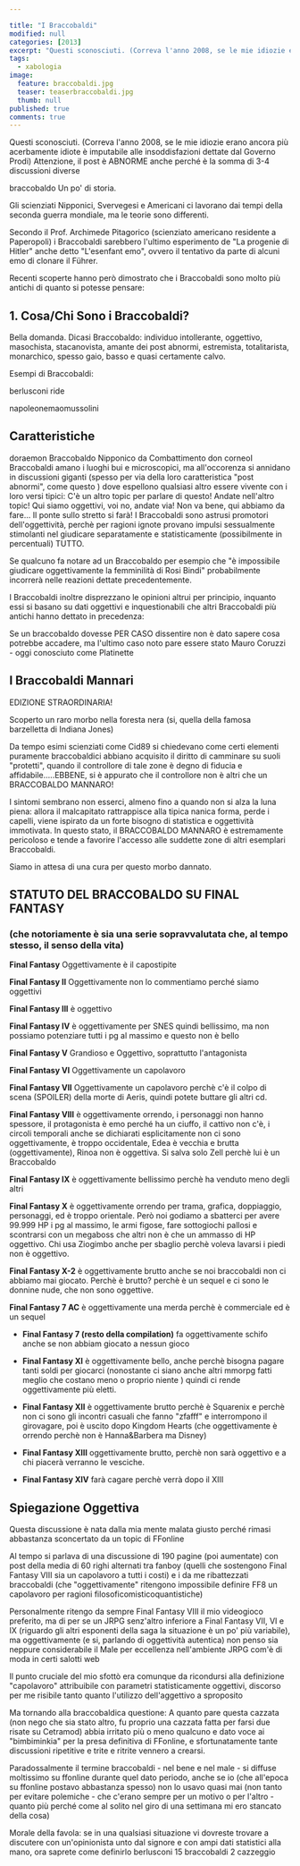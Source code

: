 ```yaml
---

title: "I Braccobaldi"
modified: null
categories: [2013]
excerpt: "Questi sconosciuti. (Correva l'anno 2008, se le mie idiozie erano ancora più..."
tags:
  - xabologia
image: 
  feature: braccobaldi.jpg
  teaser: teaserbraccobaldi.jpg
  thumb: null
published: true
comments: true
---
```


Questi sconosciuti. (Correva l'anno 2008, se le mie idiozie erano ancora più acerbamente idiote è imputabile alle insoddisfazioni dettate dal Governo Prodi) Attenzione, il post è ABNORME anche perché è la somma di 3-4 discussioni diverse

braccobaldo
Un po' di storia.

Gli scienziati Nipponici, Svervegesi e Americani ci lavorano dai tempi della seconda guerra mondiale, ma le teorie sono differenti.

Secondo il Prof. Archimede Pitagorico (scienziato americano residente a Paperopoli) i Braccobaldi sarebbero l'ultimo esperimento de "La progenie di Hitler" anche detto "L'esenfant emo", ovvero il tentativo da parte di alcuni emo di clonare il Führer.

Recenti scoperte hanno però dimostrato che i Braccobaldi sono molto più antichi di quanto si potesse pensare:

## 1. Cosa/Chi Sono i Braccobaldi?

Bella domanda. Dicasi Braccobaldo: individuo intollerante, oggettivo, masochista, stacanovista, amante dei post abnormi, estremista, totalitarista, monarchico, spesso gaio, basso e quasi certamente calvo.

Esempi di Braccobaldi:

berlusconi ride

napoleonemaomussolini

## Caratteristiche

doraemon
Braccobaldo Nipponico da Combattimento
don corneoI Braccobaldi amano i luoghi bui e microscopici, ma all'occorenza si annidano in discussioni giganti (spesso per via della loro caratteristica "post abnormi", come questo ) dove espellono qualsiasi altro essere vivente con i loro versi tipici: 
C'è un altro topic per parlare di questo!
Andate nell'altro topic! 
Qui siamo oggettivi, voi no, andate via!
Non va bene, qui abbiamo da fare...
Il ponte sullo stretto si farà!
I Braccobaldi sono astrusi promotori dell'oggettività, perchè per ragioni ignote provano impulsi sessualmente stimolanti nel giudicare separatamente e statisticamente (possibilmente in percentuali) TUTTO.

Se qualcuno fa notare ad un Braccobaldo per esempio che "è impossibile giudicare oggettivamente la femminilità di Rosi Bindi" probabilmente incorrerà nelle reazioni dettate precedentemente.

I Braccobaldi inoltre disprezzano le opinioni altrui per principio, inquanto essi si basano su dati oggettivi e inquestionabili che altri Braccobaldi più antichi hanno dettato in precedenza:

Se un braccobaldo dovesse PER CASO dissentire non è dato sapere cosa potrebbe accadere, ma l'ultimo caso noto pare essere stato Mauro Coruzzi - oggi conosciuto come Platinette

## I Braccobaldi Mannari

EDIZIONE STRAORDINARIA!

Scoperto un raro morbo nella foresta nera (si, quella della famosa barzelletta di Indiana Jones)

Da tempo esimi scienziati come Cid89 si chiedevano come certi elementi puramente braccobaldici abbiano acquisito il diritto di camminare su suoli "protetti", quando il controllore di tale zone è degno di fiducia e affidabile.....EBBENE, si è appurato che il controllore non è altri che un BRACCOBALDO MANNARO!

I sintomi sembrano non esserci, almeno fino a quando non si alza la luna piena: allora il malcapitato rattrappisce alla tipica nanica forma, perde i capelli, viene ispirato da un forte bisogno di statistica e oggettività immotivata.
In questo stato, il BRACCOBALDO MANNARO è estremamente pericoloso e tende a favorire l'accesso alle suddette zone di altri esemplari Braccobaldi.

Siamo in attesa di una cura per questo morbo dannato.

## STATUTO DEL BRACCOBALDO SU FINAL FANTASY  

### (che notoriamente è sia una serie sopravvalutata che, al tempo stesso, il senso della vita)

**Final Fantasy** Oggettivamente è il capostipite

**Final Fantasy II** Oggettivamente non lo commentiamo perché siamo oggettivi

**Final Fantasy III** è oggettivo

**Final Fantasy IV** è oggettivamente per SNES quindi bellissimo, ma non possiamo potenziare tutti i pg al massimo e questo non è bello

**Final Fantasy V** Grandioso e Oggettivo, soprattutto l'antagonista

**Final Fantasy VI** Oggettivamente un capolavoro

**Final Fantasy VII** Oggettivamente un capolavoro perchè c'è il colpo di scena (SPOILER) della morte di Aeris, quindi potete buttare gli altri cd.

**Final Fantasy VIII** è oggettivamente orrendo, i personaggi non hanno spessore, il protagonista è emo perché ha un ciuffo, il cattivo non c'è, i circoli temporali anche se dichiarati esplicitamente non ci sono oggettivamente, è troppo occidentale, Edea è vecchia e brutta (oggettivamente), Rinoa non è oggettiva. Si salva solo Zell perchè lui è un Braccobaldo

**Final Fantasy IX** è oggettivamente bellissimo perchè ha venduto meno degli altri

**Final Fantasy X** è oggettivamente orrendo per trama, grafica, doppiaggio, personaggi, ed è troppo orientale. Però noi godiamo a sbatterci per avere 99.999 HP i pg al massimo, le armi figose, fare sottogiochi pallosi e scontrarsi con un megaboss che altri non è che un ammasso di HP oggettivo. Chi usa Ziogimbo anche per sbaglio perchè voleva lavarsi i piedi non è oggettivo.

**Final Fantasy X-2** è oggettivamente brutto anche se noi braccobaldi non ci abbiamo mai giocato. Perchè è brutto? perchè è un sequel e ci sono le donnine nude, che non sono oggettive.

**Final Fantasy 7 AC** è oggettivamente una merda perchè è commerciale ed è un sequel

- **Final Fantasy 7 (resto della compilation)** fa oggettivamente schifo anche se non abbiam giocato a nessun gioco

- **Final Fantasy XI** è oggettivamente bello, anche perchè bisogna pagare tanti soldi per giocarci (nonostante ci siano anche altri mmorpg fatti meglio che costano meno o proprio niente ) quindi ci rende oggettivamente più eletti.

- **Final Fantasy XII** è oggettivamente brutto perchè è Squarenix e perchè non ci sono gli incontri casuali che fanno "zfafff" e interrompono il girovagare, poi è uscito dopo Kingdom Hearts (che oggettivamente è orrendo perchè non è Hanna&Barbera ma Disney)

- **Final Fantasy XIII** oggettivamente brutto, perchè non sarà oggettivo e a chi piacerà verranno le vesciche.

- **Final Fantasy XIV** farà cagare perchè verrà dopo il XIII

## Spiegazione Oggettiva

Questa discussione è nata dalla mia mente malata giusto perché rimasi abbastanza sconcertato da un topic di FFonline

Al tempo si parlava di una discussione di 190 pagine (poi aumentate) con post della media di 60 righi alternati tra fanboy (quelli che sostengono Final Fantasy VIII sia un capolavoro a tutti i costi) e i da me ribattezzati braccobaldi (che "oggettivamente" ritengono impossibile definire FF8 un capolavoro per ragioni filosoficomisticoquantistiche)

Personalmente ritengo da sempre Final Fantasy VIII il mio videogioco preferito, ma di per se un JRPG senz'altro inferiore a Final Fantasy VII, VI e IX (riguardo gli altri esponenti della saga la situazione è un po' più variabile), ma oggettivamente (e si, parlando di oggettività autentica) non penso sia neppure considerabile il Male per eccellenza nell'ambiente JRPG com'è di moda in certi salotti web

Il punto cruciale del mio sfottò era comunque da ricondursi alla definizione "capolavoro" attribuibile con parametri statisticamente oggettivi, discorso per me risibile tanto quanto l'utilizzo dell'aggettivo a sproposito

Ma tornando alla braccobaldica questione: A quanto pare questa cazzata (non nego che sia stato altro, fu proprio una cazzata fatta per farsi due risate su Cetramod) abbia irritato più o meno qualcuno e dato voce ai "bimbiminkia" per la presa definitiva di FFonline, e sfortunatamente tante discussioni ripetitive e trite e ritrite vennero a crearsi.

Paradossalmente il termine braccobaldi - nel bene e nel male - si diffuse moltissimo su ffonline durante quel dato periodo, anche se io (che all'epoca su ffonline postavo abbastanza spesso) non lo usavo quasi mai (non tanto per evitare polemiche - che c'erano sempre per un motivo o per l'altro - quanto più perché come al solito nel giro di una settimana mi ero stancato della cosa)

Morale della favola: se in una qualsiasi situazione vi dovreste trovare a discutere con un'opinionista unto dal signore e con ampi dati statistici alla mano, ora saprete come definirlo
berlusconi 15 braccobaldi 2 cazzeggio